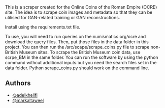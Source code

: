 This is a scraper created for the Online Coins of the Roman Empire (OCRE) site. The idea is to scrape coin images and metadata so that they can be utilised for GAN-related training or GAN reconstructions.

Install using the requirements.txt file.

To use, you will need to run queries on the numismatics.org/ocre and download the query files. Then, put those files in the data folder in this project. You can then run the /src/scape/scrape_coins.py file to scrape non-British Museum sites. To scrape the British Museum coin data, use scrpe_BM in the same folder.  You can run the software by using the python command without additional inputs but you need the search files set in the data folder. Python scrape_coins.py should work on the command line. 




## Authors

- [@adelkhelifi](https://www.github.com/octokatherine)
- [@markaltaweel](https://github.com/maltaweel)

